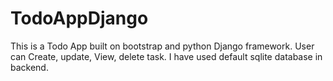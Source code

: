 # TodoAppDjango
This is a Todo App built on bootstrap and python Django framework. User can Create, update, View, delete task. I have used default sqlite database in backend.
